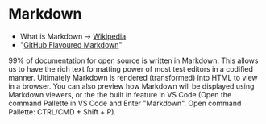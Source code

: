 # Markdown

- What is Markdown -> [Wikipedia](https://en.wikipedia.org/wiki/Markdown)
- "[GitHub Flavoured Markdown](https://github.com/adam-p/markdown-here/wiki/Markdown-Cheatsheet)"

99% of documentation for open source is written in Markdown.  This allows us to have the rich text formatting power of most test editors in a codified manner.  Ultimately Markdown is rendered (transformed) into HTML to view in a browser.  You can also preview how Markdown will be displayed using Markdown viewers, or the the built in feature in VS Code (Open the command Pallette in VS Code and Enter "Markdown".  Open command Pallette: CTRL/CMD + Shift + P).